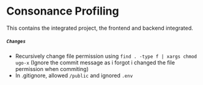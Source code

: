 # Consonance Profiling

This contains the integrated project, the frontend and backend integrated.


##### `Changes`
- Recursively change file permission using ```find . -type f | xargs chmod ugo-x``` (Ignore the commit message as i forgot i changed the file permission when commiting)
- In .gitignore, allowed ```/public``` and ignored ```.env```
